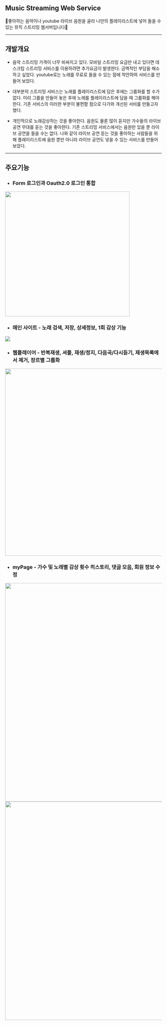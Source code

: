## Music Streaming Web Service
🎵좋아하는 음악이나 youtube 라이브 음원을 골라 나만의 플레이리스트에 넣어 들을 수 있는 뮤직 스트리밍 웹서버입니다🎵

***

## 개발개요
* 음악 스트리밍 가격이 너무 비싸지고 있다. 모바일 스트리밍 요금만 내고 있다면 데스크탑 스트리밍 서비스를 이용하려면 추가요금이 발생한다. 금액적인 부담을 해소 하고 싶었다. youtube로는 노래를 무료로 들을 수 있는 점에 착안하여 서비스를 만들어 보았다.

* 대부분의 스트리밍 서비스는 노래를 플레이리스트에 담은 후에는 그룹화를 할 수가 없다. 미리 그룹을 만들어 놓은 후에 노래를 플레이리스트에 담을 때 그룹화를 해야한다. 기존 서비스의 이러한 부분이 불편함 점으로 다가와 개선된 서비를 만들고자 했다.

* 개인적으로 노래감상하는 것을 좋아한다. 음원도 물론 많이 듣지만 가수들의 라이브 공연 무대를 듣는 것을 좋아한다. 기존 스트리밍 서비스에서는 음원만 있을 뿐 라이브 공연을 들을 수는 없다. 나와 같이 라이브 공연 듣는 것을 좋아하는 사람들을 위해 플레이리스트에 음원 뿐만 아니라 라이브 공연도 넣을 수 있는 서비스를 만들어 보았다.

***

## 주요기능
* ### Form 로그인과 Oauth2.0 로그인 통합
<img src = "https://user-images.githubusercontent.com/50009692/127871724-2c5fb78d-bdd3-4b25-ba25-47318514f964.PNG" width="400" height="400">


* ### 메인 사이트 - 노래 검색, 저장, 상세정보, 1회 감상 기능
<img src = "https://user-images.githubusercontent.com/50009692/127873089-e20e6db3-92b4-4201-b5fd-b1c4d50e0a18.PNG">


* ### 웹플레이어 - 반복재생, 셔플, 재생/정지, 다음곡/다시듣기, 재생목록에서 제거, 장르별 그룹화
<img src = "https://user-images.githubusercontent.com/50009692/127874552-66beace3-8648-45f7-84f3-58919715e73e.PNG" height="600">

* ### myPage - 가수 및 노래별 감상 횟수 히스토리, 댓글 모음, 회원 정보 수정
<img src = "https://user-images.githubusercontent.com/50009692/127876376-49b18521-67e9-43c9-b53e-5756c24ad179.PNG" height="700">
<img src = "https://user-images.githubusercontent.com/50009692/127876408-840c143f-24ac-4520-ab09-deb4ca75d4b6.PNG" height="700">







